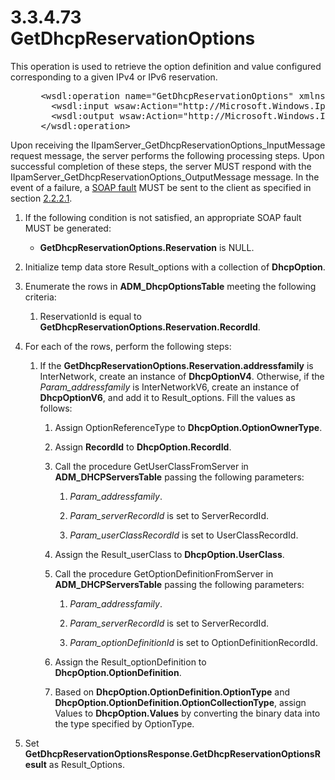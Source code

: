 <html dir="LTR" xmlns:mshelp="http://msdn.microsoft.com/mshelp" xmlns:ddue="http://ddue.schemas.microsoft.com/authoring/2003/5" xmlns:xlink="http://www.w3.org/1999/xlink" xmlns:tool="http://www.microsoft.com/tooltip">
 <body>
 <div id="header">
 <h1 class="heading">3.3.4.73 GetDhcpReservationOptions</h1>
 </div>
 <div id="mainSection">
 <div id="mainBody">
 <div id="allHistory" class="saveHistory"></div>
 <div id="sectionSection0" class="section" name="collapseableSection">
 

<p>This operation is used to retrieve the option definition and
value configured corresponding to a given IPv4 or IPv6 reservation.</p>

<dl>
<dd>
<div><pre> &lt;wsdl:operation name=&quot;GetDhcpReservationOptions&quot; xmlns:wsdl=&quot;http://schemas.xmlsoap.org/wsdl/&quot;&gt;
   &lt;wsdl:input wsaw:Action=&quot;http://Microsoft.Windows.Ipam/IIpamServer/GetDhcpReservationOptions&quot; message=&quot;ipam:IIpamServer_GetDhcpReservationOptions_InputMessage&quot; xmlns:wsaw=&quot;http://www.w3.org/2006/05/addressing/wsdl&quot; /&gt;
   &lt;wsdl:output wsaw:Action=&quot;http://Microsoft.Windows.Ipam/IIpamServer/GetDhcpReservationOptionsResponse&quot; message=&quot;ipam:IIpamServer_GetDhcpReservationOptions_OutputMessage&quot; xmlns:wsaw=&quot;http://www.w3.org/2006/05/addressing/wsdl&quot; /&gt;
 &lt;/wsdl:operation&gt;
</pre></div>
</dd></dl>

<p>Upon receiving the
IIpamServer_GetDhcpReservationOptions_InputMessage request message, the server
performs the following processing steps. Upon successful completion of these
steps, the server MUST respond with the
IIpamServer_GetDhcpReservationOptions_OutputMessage message. In the event of a
failure, a <a href="21b4a631-8f28-420f-822f-c5f879d5046e.md#gt_ec8728a8-1a75-426f-8767-aa1932c7c19f">SOAP fault</a>
MUST be sent to the client as specified in section <a href="a90ad88d-2468-4ac1-bbb9-8f921d15bbc8.md">2.2.2.1</a>.</p>

<ol><li><p><span> </span>If the following
condition is not satisfied, an appropriate SOAP fault MUST be generated:</p>

<ul><li><p><span><span> </span></span><b>GetDhcpReservationOptions.Reservation</b>
is NULL.</p>

</li></ul></li><li><p><span> </span>Initialize temp
data store Result_options with a collection of <b>DhcpOption</b>.</p>

</li><li><p><span> </span>Enumerate the
rows in <b>ADM_DhcpOptionsTable</b> meeting the following criteria:</p>

<ol><li><p><span> 
</span>ReservationId is equal to <b>GetDhcpReservationOptions.Reservation.RecordId</b>.</p>

</li></ol></li><li><p><span> </span>For each of the
rows, perform the following steps:</p>

<ol><li><p><span> 
</span>If the <b>GetDhcpReservationOptions.Reservation.addressfamily</b> is
InterNetwork, create an instance of <b>DhcpOptionV4</b>. Otherwise, if the <i>Param_addressfamily</i>
is InterNetworkV6, create an instance of <b>DhcpOptionV6</b>, and add it to
Result_options. Fill the values as follows:</p>

<ol><li><p><span> </span>Assign
OptionReferenceType to <b>DhcpOption.OptionOwnerType</b>.</p>

</li><li><p><span> </span>Assign <b>RecordId</b>
to <b>DhcpOption.RecordId</b>.</p>

</li><li><p><span> </span>Call the
procedure GetUserClassFromServer in <b>ADM_DHCPServersTable</b> passing the
following parameters:</p>

<ol><li><p><span> </span><i>Param_addressfamily</i>.</p>

</li><li><p><span> </span><i>Param_serverRecordId</i>
is set to ServerRecordId.</p>

</li><li><p><span> </span><i>Param_userClassRecordId</i>
is set to UserClassRecordId.</p>

</li></ol></li><li><p><span> </span>Assign the
Result_userClass to <b>DhcpOption.UserClass</b>.</p>

</li><li><p><span> </span>Call the
procedure GetOptionDefinitionFromServer in <b>ADM_DHCPServersTable</b> passing
the following parameters:</p>

<ol><li><p><span> </span><i>Param_addressfamily</i>.</p>

</li><li><p><span> </span><i>Param_serverRecordId</i>
is set to ServerRecordId.</p>

</li><li><p><span> </span><i>Param_optionDefinitionId</i>
is set to OptionDefinitionRecordId.</p>

</li></ol></li><li><p><span> </span>Assign the
Result_optionDefinition to <b>DhcpOption.OptionDefinition</b>.</p>

</li><li><p><span> </span>Based on <b>DhcpOption.OptionDefinition.OptionType</b>
and <b>DhcpOption.OptionDefinition.OptionCollectionType</b>, assign Values to <b>DhcpOption.Values</b>
by converting the binary data into the type specified by OptionType.</p>

</li></ol></li></ol></li><li><p><span> </span>Set <b>GetDhcpReservationOptionsResponse.GetDhcpReservationOptionsResult</b>
as Result_Options.</p>

</li></ol>
 </div>
 </div>
 </div>
 </body>
</html>